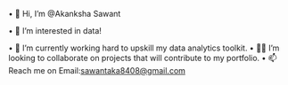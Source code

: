 •	👋 Hi, I’m @Akanksha Sawant 

•	👀 I’m interested in data!

•	🌱 I’m currently working hard to upskill my data analytics toolkit. 
•	🙏🏾 I’m looking to collaborate on projects that will contribute to my portfolio.
•	📫 Reach me on Email:sawantaka8408@gmail.com



